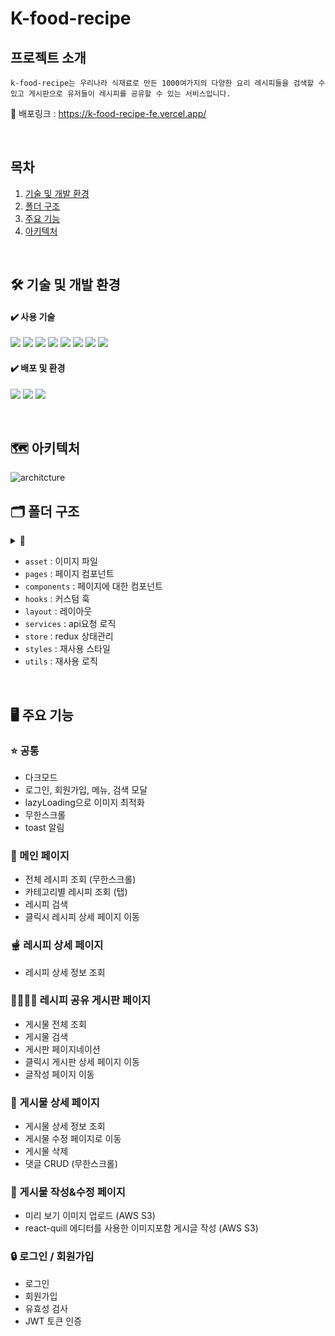 # K-food-recipe

## 프로젝트 소개

```
k-food-recipe는 우리나라 식재료로 만든 1000여가지의 다양한 요리 레시피들을 검색할 수 있고 게시판으로 유저들이 레시피를 공유할 수 있는 서비스입니다.
```

🔗 배포링크 : https://k-food-recipe-fe.vercel.app/

</br>

## 목차

1. [기술 및 개발 환경](#🛠️-기술-및-개발-환경)
2. [폴더 구조](#🗂️-폴더-구조)
3. [주요 기능](#🖥️-주요-기능)
4. [아키텍처](#🗺️-아키텍처)

</br>

## 🛠️ 기술 및 개발 환경

#### ✔️ 사용 기술

<img src="https://img.shields.io/badge/Javascript-F7DF1E?style=for-the-badge&logo=javascript&logoColor=white"/> <img src="https://img.shields.io/badge/React-61DAFB?style=for-the-badge&logo=react&logoColor=white"/>
<img src="https://img.shields.io/badge/React Query-FF4154?style=for-the-badge&logo=ReactQuery&logoColor=white"/> <img src="https://img.shields.io/badge/Redux Toolkit-764ABC?style=for-the-badge&logo=Redux&logoColor=white"/>
<img src="https://img.shields.io/badge/Axios-5A29E4?style=for-the-badge&logo=axios&logoColor=white"/>
<img src="https://img.shields.io/badge/AWS S3-569A31?style=for-the-badge&logo=AmazonS3&logoColor=white"/>
<img src="https://img.shields.io/badge/Html-E34F26?style=for-the-badge&logo=html5&logoColor=white"/> <img src="https://img.shields.io/badge/Sass-CC6699?style=for-the-badge&logo=sass&logoColor=white"/>

#### ✔️ 배포 및 환경

<img src="https://img.shields.io/badge/git-F05032?style=for-the-badge&logo=git&logoColor=white"/> <img src="https://img.shields.io/badge/github-181717?style=for-the-badge&logo=github&logoColor=white"/> <img src="https://img.shields.io/badge/Vercel-000000?style=for-the-badge&logo=Vercel&logoColor=white"/>

<br>

## 🗺️ 아키텍처

![architcture](https://github.com/dv-yeop920/k-food-recipe-FE/assets/104065347/cf5c1d6e-fc16-43b4-89fa-8265b025afab)
<br>

## 🗂️ 폴더 구조

<details>
<summary>📁</summary>
<div>

```
📦src
 ┣ 📂asset
 ┃ ┣ 📜placeholder-src-dark.png
 ┃ ┗ 📜placeholder-src-light.png
 ┣ 📂components
 ┃ ┣ 📂FooterNavbar
 ┃ ┃ ┣ 📜FooterNavbar.jsx
 ┃ ┃ ┗ 📜FooterNavbar.module.scss
 ┃ ┣ 📂InfiniteObserver
 ┃ ┃ ┗ 📜InfiniteScrollObserver.jsx
 ┃ ┣ 📂Loading
 ┃ ┃ ┣ 📂skeleton
 ┃ ┃ ┃ ┣ 📜RecipeSkeleton.jsx
 ┃ ┃ ┃ ┗ 📜TabSkeleton.jsx
 ┃ ┃ ┣ 📜DeferredComponent.jsx
 ┃ ┃ ┣ 📜Loading.jsx
 ┃ ┃ ┣ 📜Loading.module.scss
 ┃ ┃ ┗ 📜ScrollLoading.jsx
 ┃ ┣ 📂MainPage
 ┃ ┃ ┣ 📜Recipe.module.scss
 ┃ ┃ ┣ 📜RecipeCard.jsx
 ┃ ┃ ┣ 📜RecipeList.jsx
 ┃ ┃ ┗ 📜RecipeTab.jsx
 ┃ ┣ 📂Modal
 ┃ ┃ ┣ 📂Menu
 ┃ ┃ ┃ ┣ 📜MenuModal.jsx
 ┃ ┃ ┃ ┗ 📜MenuModal.module.scss
 ┃ ┃ ┣ 📂Search
 ┃ ┃ ┃ ┣ 📜SearchModal.jsx
 ┃ ┃ ┃ ┗ 📜SearchModal.module.scss
 ┃ ┃ ┣ 📂Sign
 ┃ ┃ ┃ ┣ 📜LoginModal.jsx
 ┃ ┃ ┃ ┣ 📜SignModal.module.scss
 ┃ ┃ ┃ ┗ 📜SignUpModal.jsx
 ┃ ┃ ┣ 📜.DS_Store
 ┃ ┃ ┗ 📜ModalContainer.jsx
 ┃ ┣ 📂MyPage
 ┃ ┃ ┣ 📜LikedPost.jsx
 ┃ ┃ ┣ 📜LikedRecipe.jsx
 ┃ ┃ ┣ 📜MyInfomation.jsx
 ┃ ┃ ┣ 📜MyPage.module.css
 ┃ ┃ ┣ 📜MyPost.jsx
 ┃ ┃ ┣ 📜ViewedPost.jsx
 ┃ ┃ ┗ 📜ViewedRecipes.jsx
 ┃ ┣ 📂NotFound
 ┃ ┃ ┗ 📜NotFound.jsx
 ┃ ┣ 📂PagiNation
 ┃ ┃ ┣ 📜Pagenate.jsx
 ┃ ┃ ┣ 📜PagiNation.module.scss
 ┃ ┃ ┗ 📜Pagination.jsx
 ┃ ┣ 📂PostDetail
 ┃ ┃ ┣ 📂Comment
 ┃ ┃ ┃ ┣ 📜Comment.jsx
 ┃ ┃ ┃ ┣ 📜Comment.module.scss
 ┃ ┃ ┃ ┣ 📜CommentButton.jsx
 ┃ ┃ ┃ ┣ 📜CommentContent.jsx
 ┃ ┃ ┃ ┣ 📜CommentDate.jsx
 ┃ ┃ ┃ ┣ 📜CommentInput.jsx
 ┃ ┃ ┃ ┗ 📜CommentList.jsx
 ┃ ┃ ┣ 📜.DS_Store
 ┃ ┃ ┗ 📜PostDetail.module.scss
 ┃ ┣ 📂PostList
 ┃ ┃ ┣ 📜.DS_Store
 ┃ ┃ ┣ 📜Post.jsx
 ┃ ┃ ┣ 📜PostList.jsx
 ┃ ┃ ┗ 📜PostList.module.scss
 ┃ ┣ 📂RecipeDetail
 ┃ ┃ ┣ 📜RecipeDetail.module.scss
 ┃ ┃ ┣ 📜RecipeInfo.jsx
 ┃ ┃ ┣ 📜RecipeIngredient.jsx
 ┃ ┃ ┣ 📜RecipeMenual.jsx
 ┃ ┃ ┗ 📜RecipeTip.jsx
 ┃ ┣ 📂Writing
 ┃ ┃ ┣ 📜Content.jsx
 ┃ ┃ ┣ 📜ImageUploader.jsx
 ┃ ┃ ┣ 📜UpdateContent.jsx
 ┃ ┃ ┣ 📜UpdateImageUploader.jsx
 ┃ ┃ ┣ 📜Writing.module.scss
 ┃ ┃ ┣ 📜WritingButton.jsx
 ┃ ┃ ┗ 📜WritingHeader.jsx
 ┃ ┗ 📜.DS_Store
 ┣ 📂hooks
 ┃ ┣ 📜useAuth.js
 ┃ ┣ 📜useInfiniteScroll.js
 ┃ ┣ 📜useInput.js
 ┃ ┣ 📜useLazyLoadImage.js
 ┃ ┣ 📜useMutation.js
 ┃ ┗ 📜useQuill.js
 ┣ 📂layout
 ┃ ┣ 📂Navbar
 ┃ ┃ ┣ 📜Navbar.jsx
 ┃ ┃ ┗ 📜Navbar.module.scss
 ┃ ┣ 📂ScrollUp
 ┃ ┃ ┣ 📜ScrollUpButton.jsx
 ┃ ┃ ┗ 📜ScrollUpButton.module.scss
 ┃ ┗ 📜.DS_Store
 ┣ 📂pages
 ┃ ┣ 📜MainPage.jsx
 ┃ ┣ 📜MyPage.jsx
 ┃ ┣ 📜NoticeBoardPage.jsx
 ┃ ┣ 📜PostDetailPage.jsx
 ┃ ┣ 📜PostListPage.jsx
 ┃ ┣ 📜PostUpdatePage.jsx
 ┃ ┣ 📜RecipeDetailPage.jsx
 ┃ ┗ 📜WritingPage.jsx
 ┣ 📂services
 ┃ ┣ 📜comment.services.js
 ┃ ┣ 📜post.services.js
 ┃ ┗ 📜recipe.services.js
 ┣ 📂store
 ┃ ┣ 📂slice
 ┃ ┃ ┣ 📜modalSlice.js
 ┃ ┃ ┣ 📜themeSlice.js
 ┃ ┃ ┗ 📜userSlice.js
 ┃ ┣ 📜.DS_Store
 ┃ ┗ 📜store.js
 ┣ 📂styles
 ┃ ┣ 📜Button.module.scss
 ┃ ┣ 📜dark-mode.scss
 ┃ ┣ 📜quill.scss
 ┃ ┗ 📜reset.scss
 ┣ 📂utils
 ┃ ┣ 📜awsS3Setting.js
 ┃ ┣ 📜imageUploader.js
 ┃ ┣ 📜postDate.js
 ┃ ┣ 📜quillEditor.js
 ┃ ┣ 📜recipeData.js
 ┃ ┣ 📜scrollTop.js
 ┃ ┗ 📜toast.js
 ┣ 📜.DS_Store
 ┣ 📜App.css
 ┣ 📜App.jsx
 ┣ 📜index.js
 ┣ 📜index.scss
 ┣ 📜setupProxy.js
```

</div>
</details>

- `asset` : 이미지 파일
- `pages` : 페이지 컴포넌트
- `components` : 페이지에 대한 컴포넌트
- `hooks` : 커스텀 훅
- `layout` : 레이아웃
- `services` : api요청 로직
- `store` : redux 상태관리
- `styles` : 재사용 스타일
- `utils` : 재사용 로직

<br>

## 🖥️ 주요 기능

### ⭐️ 공통

- 다크모드
- 로그인, 회원가입, 메뉴, 검색 모달
- lazyLoading으로 이미지 최적화
- 무한스크롤
- toast 알림

### 📃 메인 페이지

- 전체 레시피 조회 (무한스크롤)
- 카테고리별 레시피 조회 (탭)
- 레시피 검색
- 클릭시 레시피 상세 페이지 이동

### 🫕 레시피 상세 페이지

- 레시피 상세 정보 조회

### 👩‍👩‍👧‍👦 레시피 공유 게시판 페이지

- 게시물 전체 조회
- 게시물 검색
- 게시판 페이지네이션
- 클릭시 게시판 상세 페이지 이동
- 글작성 페이지 이동

### 📜 게시물 상세 페이지

- 게시물 상세 정보 조회
- 게시물 수정 페이지로 이동
- 게시물 삭제
- 댓글 CRUD (무한스크롤)

### 📝 게시물 작성&수정 페이지

- 미리 보기 이미지 업로드 (AWS S3)
- react-quill 에디터를 사용한 이미지포함 게시글 작성 (AWS S3)

### 🔒 로그인 / 회원가입

- 로그인
- 회원가입
- 유효성 검사
- JWT 토큰 인증
  <br>
